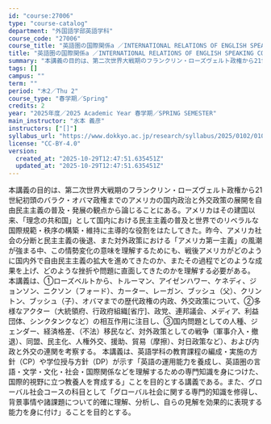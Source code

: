 ```yaml
---
id: "course:27006"
type: "course-catalog"
department: "外国語学部英語学科"
course_code: "27006"
course_title: "英語圏の国際関係a ／INTERNATIONAL RELATIONS OF ENGLISH SPEAKING COUNTRIES(A)"
title: "英語圏の国際関係a ／INTERNATIONAL RELATIONS OF ENGLISH SPEAKING COUNTRIES(A)"
summary: "本講義の目的は、第二次世界大戦期のフランクリン・ローズヴェルト政権から21世紀初頭のバラク・オバマ政権までのアメリカの国内政治と外交政策の展開を自由民主主義の普及・発展の観点から論じることにある。アメリカはその建国以来、「理念の共和国」とし…"
tags: []
campus: ""
term: ""
period: "木2／Thu 2"
course_type: "春学期／Spring"
credits: 2
year: "2025年度／2025 Academic Year 春学期／SPRING SEMESTER"
main_instructor: "水本 義彦"
instructors: ["[]"]
syllabus_url: "https://www.dokkyo.ac.jp/research/syllabus/2025/0102/0102_27006_ja_JP.html"
license: "CC-BY-4.0"
version:
  created_at: "2025-10-29T12:47:51.635451Z"
  updated_at: "2025-10-29T12:47:51.635451Z"
---
```

本講義の目的は、第二次世界大戦期のフランクリン・ローズヴェルト政権から21世紀初頭のバラク・オバマ政権までのアメリカの国内政治と外交政策の展開を自由民主主義の普及・発展の観点から論じることにある。アメリカはその建国以来、「理念の共和国」として国内における民主主義の普及と世界でのリベラルな国際規範・秩序の構築・維持に主導的な役割をはたしてきた。昨今、アメリカ社会の分断と民主主義の後退、また対外政策における「アメリカ第一主義」の風潮が強まる中、この情勢変化の意味を理解するためにも、戦後アメリカがどのように国内外で自由民主主義の拡大を進めてきたのか、またその過程でどのような成果を上げ、どのような挫折や問題に直面してきたのかを理解する必要がある。 本講義は、①ローズベルトから、トルーマン、アイゼンハワー、ケネディ、ジョンソン、ニクソン（フォード）、カーター、レーガン、ブッシュ（父）、クリントン、ブッシュ（子）、オバマまでの歴代政権の内政、外交政策について、②多様なアクター（大統領府、行政府組織[省庁]、政党、連邦議会、メディア、利益団体、シンクタンクなど）の相互作用に注目し、③国内問題としての人種、ジェンダー、経済格差、（不法）移民など、対外政策としての戦争（軍事介入・撤退）、同盟、民主化、人権外交、援助、貿易（摩擦）、対日政策など）、および内政と外交の連関を考察する。 本講義は、英語学科の教育課程の編成・実施の方針（CP）や学位授与方針（DP）が示す「英語の運用能力を養成し、英語圏の言語・文学・文化・社会・国際関係などを理解するための専門知識を身につけた、国際的視野に立つ教養人を育成する」ことを目的とする講義である。また、グローバル社会コースの科目として「グローバル社会に関する専門的知識を修得し、背景事情や諸課題について的確に理解、分析し、自らの見解を効果的に表現する能力を身に付け」ることを目的とする。
